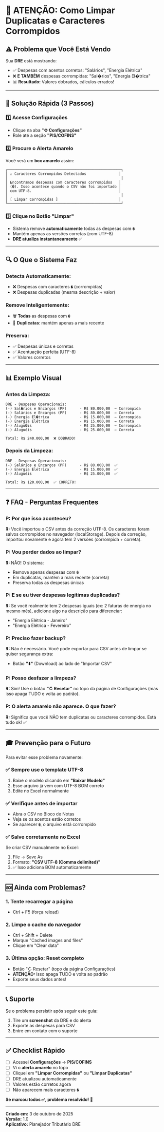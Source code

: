 # 🚨 ATENÇÃO: Como Limpar Duplicatas e Caracteres Corrompidos

## ⚠️ Problema que Você Está Vendo

Sua **DRE** está mostrando:
- ✅ Despesas com acentos corretos: "Salários", "Energia Elétrica"  
- ❌ **E TAMBÉM** despesas corrompidas: "Sal�rios", "Energia El�trica"
- 📊 **Resultado:** Valores dobrados, cálculos errados!

---

## 🎯 Solução Rápida (3 Passos)

### 1️⃣ **Acesse Configurações**
- Clique na aba **"⚙️ Configurações"**
- Role até a seção **"PIS/COFINS"**

### 2️⃣ **Procure o Alerta Amarelo**
Você verá um **box amarelo** assim:

```
┌────────────────────────────────────────────────────┐
│ ⚠️ Caracteres Corrompidos Detectados               │
│                                                    │
│ Encontramos despesas com caracteres corrompidos   │
│ (�). Isso acontece quando o CSV não foi importado │
│ com UTF-8.                                        │
│                                                    │
│ [ Limpar Corrompidas ]                            │
└────────────────────────────────────────────────────┘
```

### 3️⃣ **Clique no Botão "Limpar"**
- Sistema remove **automaticamente** todas as despesas com `�`
- Mantém apenas as versões corretas (com UTF-8)
- **DRE atualiza instantaneamente** ✅

---

## 🔍 O Que o Sistema Faz

### Detecta Automaticamente:
- ❌ Despesas com caracteres `�` (corrompidas)
- ❌ Despesas duplicadas (mesma descrição + valor)

### Remove Inteligentemente:
- 🗑️ **Todas** as despesas com `�`
- 🔄 **Duplicatas**: mantém apenas a mais recente

### Preserva:
- ✅ Despesas únicas e corretas
- ✅ Acentuação perfeita (UTF-8)
- ✅ Valores corretos

---

## 📊 Exemplo Visual

### Antes da Limpeza:
```
DRE - Despesas Operacionais:
(-) Sal�rios e Encargos (PF)      - R$ 80.000,00  ← Corrompida
(-) Salários e Encargos (PF)      - R$ 80.000,00  ← Correta
(-) Energia El�trica              - R$ 15.000,00  ← Corrompida
(-) Energia Elétrica              - R$ 15.000,00  ← Correta
(-) Alugu�is                      - R$ 25.000,00  ← Corrompida
(-) Aluguéis                      - R$ 25.000,00  ← Correta

Total: R$ 240.000,00  ❌ DOBRADO!
```

### Depois da Limpeza:
```
DRE - Despesas Operacionais:
(-) Salários e Encargos (PF)      - R$ 80.000,00  ✅
(-) Energia Elétrica              - R$ 15.000,00  ✅
(-) Aluguéis                      - R$ 25.000,00  ✅

Total: R$ 120.000,00  ✅ CORRETO!
```

---

## ❓ FAQ - Perguntas Frequentes

### **P: Por que isso aconteceu?**
**R:** Você importou o CSV antes da correção UTF-8. Os caracteres foram salvos corrompidos no navegador (localStorage). Depois da correção, importou novamente e agora tem 2 versões (corrompida + correta).

### **P: Vou perder dados ao limpar?**
**R:** NÃO! O sistema:
- Remove apenas despesas com `�`
- Em duplicatas, mantém a mais recente (correta)
- Preserva todas as despesas únicas

### **P: E se eu tiver despesas legítimas duplicadas?**
**R:** Se você realmente tem 2 despesas iguais (ex: 2 faturas de energia no mesmo mês), adicione algo na descrição para diferenciar:
- "Energia Elétrica - Janeiro"
- "Energia Elétrica - Fevereiro"

### **P: Preciso fazer backup?**
**R:** Não é necessário. Você pode exportar para CSV antes de limpar se quiser segurança extra:
- Botão **"⬇️"** (Download) ao lado de "Importar CSV"

### **P: Posso desfazer a limpeza?**
**R:** Sim! Use o botão **"↻ Resetar"** no topo da página de Configurações (mas isso apaga TUDO e volta ao padrão).

### **P: O alerta amarelo não aparece. O que fazer?**
**R:** Significa que você NÃO tem duplicatas ou caracteres corrompidos. Está tudo ok! ✅

---

## 🎓 Prevenção para o Futuro

Para evitar esse problema novamente:

### ✅ **Sempre use o template UTF-8**
1. Baixe o modelo clicando em **"Baixar Modelo"**
2. Esse arquivo já vem com UTF-8 BOM correto
3. Edite no Excel normalmente

### ✅ **Verifique antes de importar**
- Abra o CSV no Bloco de Notas
- Veja se os acentos estão corretos
- Se aparecer `�`, o arquivo está corrompido

### ✅ **Salve corretamente no Excel**
Se criar CSV manualmente no Excel:
1. File → Save As
2. Formato: **"CSV UTF-8 (Comma delimited)"**
3. ✅ Isso adiciona BOM automaticamente

---

## 🆘 Ainda com Problemas?

### 1. **Tente recarregar a página**
   - Ctrl + F5 (força reload)

### 2. **Limpe o cache do navegador**
   - Ctrl + Shift + Delete
   - Marque "Cached images and files"
   - Clique em "Clear data"

### 3. **Última opção: Reset completo**
   - Botão "↻ Resetar" (topo da página Configurações)
   - **ATENÇÃO:** Isso apaga TUDO e volta ao padrão
   - Exporte seus dados antes!

---

## 📞 Suporte

Se o problema persistir após seguir este guia:
1. Tire um **screenshot** da DRE e do alerta
2. Exporte as despesas para CSV
3. Entre em contato com o suporte

---

## ✅ Checklist Rápido

- [ ] Acessei **Configurações** → **PIS/COFINS**
- [ ] Vi o **alerta amarelo** no topo
- [ ] Cliquei em **"Limpar Corrompidas"** ou **"Limpar Duplicatas"**
- [ ] DRE atualizou automaticamente
- [ ] Valores estão corretos agora
- [ ] Não aparecem mais caracteres `�`

**Se marcou todos ✅, problema resolvido!** 🎉

---

**Criado em:** 3 de outubro de 2025  
**Versão:** 1.0  
**Aplicativo:** Planejador Tributário DRE
